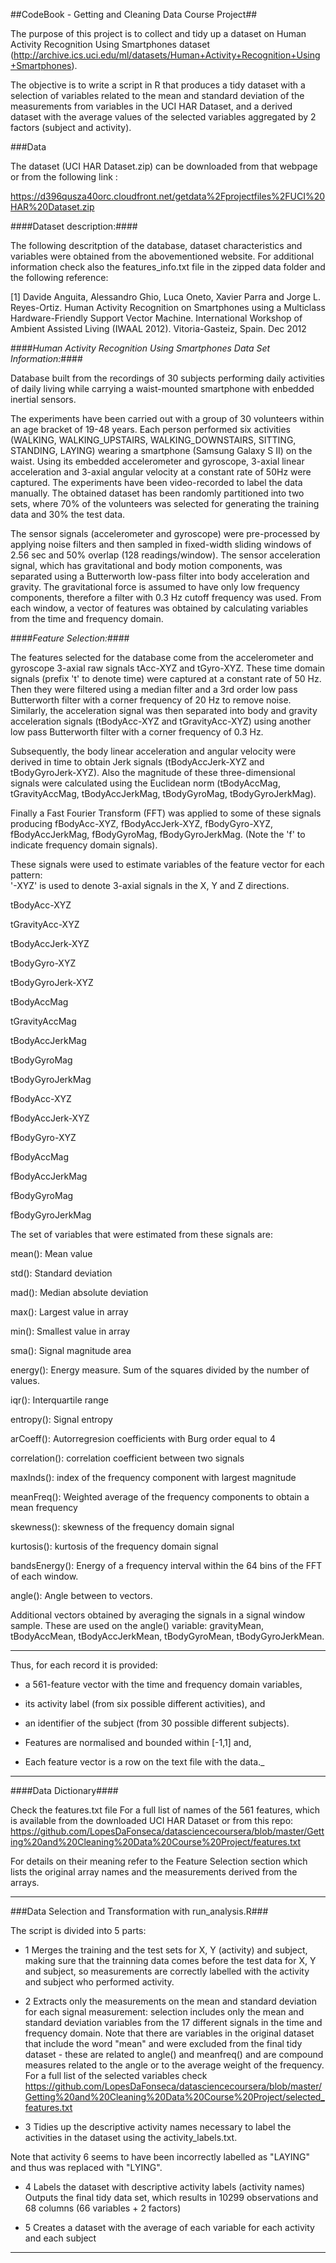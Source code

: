 ##CodeBook - Getting and Cleaning Data Course Project##

The purpose of this project is to collect and tidy up a dataset on Human Activity Recognition Using Smartphones dataset (http://archive.ics.uci.edu/ml/datasets/Human+Activity+Recognition+Using+Smartphones). 

The objective is to write a script in R that produces a tidy dataset with a selection of variables related to the mean and standard deviation of the measurements from variables in the UCI HAR Dataset, and a derived dataset with the average values of the selected variables aggregated by 2 factors (subject and activity).


###Data

The dataset (UCI HAR Dataset.zip) can be downloaded from that webpage or from the following link :

https://d396qusza40orc.cloudfront.net/getdata%2Fprojectfiles%2FUCI%20HAR%20Dataset.zip



####Dataset description:####

The following descritption of the database, dataset characteristics and variables were obtained from the abovementioned website. For additional information check also the features_info.txt file in the zipped data folder and the following reference:

[1] Davide Anguita, Alessandro Ghio, Luca Oneto, Xavier Parra and Jorge L. Reyes-Ortiz. Human Activity Recognition on Smartphones using a Multiclass Hardware-Friendly Support Vector Machine. International Workshop of Ambient Assisted Living (IWAAL 2012). Vitoria-Gasteiz, Spain. Dec 2012



####_Human Activity Recognition Using Smartphones Data Set Information:_####

Database built from the recordings of 30 subjects performing daily activities of daily living while carrying a waist-mounted smartphone with enbedded inertial sensors.

The experiments have been carried out with a group of 30 volunteers within an age bracket of 19-48 years. Each person performed six activities (WALKING, WALKING_UPSTAIRS, WALKING_DOWNSTAIRS, SITTING, STANDING, LAYING) wearing a smartphone (Samsung Galaxy S II) on the waist. Using its embedded accelerometer and gyroscope,  3-axial linear acceleration and 3-axial angular velocity at a constant rate of 50Hz were captured. The experiments have been video-recorded to label the data manually. The obtained dataset has been randomly partitioned into two sets, where 70% of the volunteers was selected for generating the training data and 30% the test data.

The sensor signals (accelerometer and gyroscope) were pre-processed by applying noise filters and then sampled in fixed-width sliding windows of 2.56 sec and 50% overlap (128 readings/window). The sensor acceleration signal, which has gravitational and body motion components, was separated using a Butterworth low-pass filter into body acceleration and gravity. The gravitational force is assumed to have only low frequency components, therefore a filter with 0.3 Hz cutoff frequency was used. From each window, a vector of features was obtained by calculating variables from the time and frequency domain. 



####_Feature Selection:_####

The features selected for the database come from the accelerometer and gyroscope 3-axial raw signals tAcc-XYZ and tGyro-XYZ. These time domain signals (prefix 't' to denote time) were captured at a constant rate of 50 Hz. Then they were filtered using a median filter and a 3rd order low pass Butterworth filter with a corner frequency of 20 Hz to remove noise. Similarly, the acceleration signal was then separated into body and gravity acceleration signals (tBodyAcc-XYZ and tGravityAcc-XYZ) using another low pass Butterworth filter with a corner frequency of 0.3 Hz. 

Subsequently, the body linear acceleration and angular velocity were derived in time to obtain Jerk signals (tBodyAccJerk-XYZ and tBodyGyroJerk-XYZ). Also the magnitude of these three-dimensional signals were calculated using the Euclidean norm (tBodyAccMag, tGravityAccMag, tBodyAccJerkMag, tBodyGyroMag, tBodyGyroJerkMag). 

Finally a Fast Fourier Transform (FFT) was applied to some of these signals producing fBodyAcc-XYZ, fBodyAccJerk-XYZ, fBodyGyro-XYZ, fBodyAccJerkMag, fBodyGyroMag, fBodyGyroJerkMag. (Note the 'f' to indicate frequency domain signals). 

These signals were used to estimate variables of the feature vector for each pattern:  
'-XYZ' is used to denote 3-axial signals in the X, Y and Z directions.

tBodyAcc-XYZ

tGravityAcc-XYZ

tBodyAccJerk-XYZ

tBodyGyro-XYZ

tBodyGyroJerk-XYZ

tBodyAccMag

tGravityAccMag

tBodyAccJerkMag

tBodyGyroMag

tBodyGyroJerkMag

fBodyAcc-XYZ

fBodyAccJerk-XYZ

fBodyGyro-XYZ

fBodyAccMag

fBodyAccJerkMag

fBodyGyroMag

fBodyGyroJerkMag

The set of variables that were estimated from these signals are: 

mean(): Mean value

std(): Standard deviation

mad(): Median absolute deviation 

max(): Largest value in array

min(): Smallest value in array

sma(): Signal magnitude area

energy(): Energy measure. Sum of the squares divided by the number of values. 

iqr(): Interquartile range 

entropy(): Signal entropy

arCoeff(): Autorregresion coefficients with Burg order equal to 4

correlation(): correlation coefficient between two signals

maxInds(): index of the frequency component with largest magnitude

meanFreq(): Weighted average of the frequency components to obtain a mean frequency

skewness(): skewness of the frequency domain signal 

kurtosis(): kurtosis of the frequency domain signal 

bandsEnergy(): Energy of a frequency interval within the 64 bins of the FFT of each window.

angle(): Angle between to vectors.


Additional vectors obtained by averaging the signals in a signal window sample. These are used on the angle() variable:
gravityMean, tBodyAccMean, tBodyAccJerkMean, tBodyGyroMean, tBodyGyroJerkMean.


-------------------------------------------------------------------

Thus, for each record it is provided:
* a 561-feature vector with the time and frequency domain variables, 
* its activity label (from six possible different activities), and
* an identifier of the subject (from 30 possible different subjects).

* Features are normalised and bounded within [-1,1] and,
* Each feature vector is a row on the text file with the data._

---------------------------------------------------------------------


####Data Dictionary####

Check the features.txt file For a full list of names of the 561 features, which is available from the downloaded UCI HAR Dataset or from this repo: https://github.com/LopesDaFonseca/datasciencecoursera/blob/master/Getting%20and%20Cleaning%20Data%20Course%20Project/features.txt

For details on their meaning refer to the Feature Selection section which lists the original array names and the measurements derived from the arrays. 


-----------------------------------------------------------------


###Data Selection and Transformation with run_analysis.R###

The script is divided into 5 parts:

* 1 Merges the training and the test sets for X, Y (activity) and subject, making sure that the trainning data comes before the test data for X, Y and subject, so measurements are correctly labelled with the activity and subject who performed activity.


* 2 Extracts only the measurements on the mean and standard deviation for each signal measurement:
selection includes only the mean and standard deviation variables from the 17 different signals in the time and frequency domain. Note that there are variables in the original dataset that include the word "mean" and were excluded from the final tidy dataset - these are related to angle() and meanfreq() and are compound measures related to the angle or to the average weight of the frequency. For a full list of the selected variables check https://github.com/LopesDaFonseca/datasciencecoursera/blob/master/Getting%20and%20Cleaning%20Data%20Course%20Project/selected_features.txt


* 3 Tidies up the descriptive activity names necessary to label the activities in the dataset using the activity_labels.txt.
  
Note that activity 6 seems to have been incorrectly labelled as "LAYING" and thus was replaced with "LYING".


* 4 Labels the dataset with descriptive activity labels (activity names) 
Outputs the final tidy data set, which results in 10299 observations and 68 columns (66 variables + 2 factors)

  
* 5 Creates a dataset with the average of each variable for each activity and each subject

---------------------------------------------------------------------

